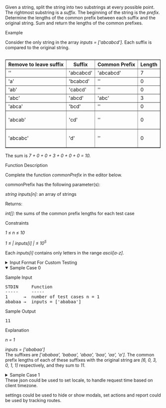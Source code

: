 
<div class="ps-content-wrapper-v0">
<p>Given a string, split the string into two substrings at every possible point. The rightmost substring is a <em>suffix.</em> The beginning of the string is the <em>prefix.</em> Determine the lengths of the common prefix between each suffix and the original string. Sum and return the lengths of the common prefixes.</p>

<p> </p>

<p class="section-title">Example</p>

<p>Consider the only string in the array <em>inputs = ['abcabcd']</em>. Each suffix is compared to the original string.</p>

<p> </p>

<table align="left" border="1" cellpadding="1" cellspacing="1" style="width:500px;">
	<thead>
		<tr>
			<th scope="col">Remove to leave suffix</th>
			<th scope="col">Suffix</th>
			<th scope="col">Common Prefix</th>
			<th scope="col">Length</th>
		</tr>
	</thead>
	<tbody>
		<tr>
			<td>''</td>
			<td>'abcabcd'</td>
			<td>'abcabcd'</td>
			<td>7</td>
		</tr>
		<tr>
			<td>'a'</td>
			<td>'bcabcd'</td>
			<td>''</td>
			<td>0</td>
		</tr>
		<tr>
			<td>'ab'</td>
			<td>'cabcd'</td>
			<td>''</td>
			<td>0</td>
		</tr>
		<tr>
			<td>'abc'</td>
			<td>'abcd'</td>
			<td>'abc'</td>
			<td>3</td>
		</tr>
		<tr>
			<td>'abca'</td>
			<td>'bcd'</td>
			<td>''</td>
			<td>0</td>
		</tr>
		<tr>
			<td>'abcab'</td>
			<td>'cd'</td>
			<td>''</td>
			<td>
			<p>0</p>
			</td>
		</tr>
		<tr>
			<td>'abcabc'</td>
			<td>'d'</td>
			<td>''</td>
			<td>
			<p>0</p>
			</td>
		</tr>
	</tbody>
</table>

<p> </p>

<p> </p>

<p> </p>

<p> </p>

<p> </p>

<p> </p>

<p> </p>

<p> </p>

<p> </p>

<p> </p>

<p> </p>

<p> </p>

<p> </p>

<p> </p>

<p> </p>

<p>The sum is <em>7 + 0 + 0 + 3 + 0 + 0 + 0 = 10.</em></p>

<p> </p>
<!--
<p class="section-title">Function Description</p>

<p>Complete the function&nbsp;<em>usernameDisparity</em>&nbsp; in the editor.</p>

<table class="function-params">
	<tbody>
		<tr>
			<td class="headers">Parameters</td>
			<td class="params-table-cell">
			<table class="params-table">
				<tbody>
					<tr>
						<th>Name</th>
						<th>Type</th>
						<th class="description">Description</th>
					</tr>
					<tr>
						<td style="text-align:center;font-family:monospace;white-space:nowrap;">inputs</td>
						<td style="text-align:center;font-family:monospace;white-space:nowrap;">String Array</td>
						<td>each array element is a string to be processed</td>
					</tr>
				</tbody>
			</table>
			</td>
		</tr>
		<tr>
			<td class="headers">Return</td>
			<td class="left">The function returns an integer array of the sums of the similarities for each test case.</td>
		</tr>
	</tbody>
</table>
-->

<p class="section-title">Function Description</p>

<p>Complete the function <em>commonPrefix</em> in the editor below.</p>

<p> </p>

<p>commonPrefix has the following parameter(s):</p>

<p>    <em>string inputs[n]:</em>  an array of strings</p>

<p> </p>

<p>Returns:</p>

<p>    <em>int[]: </em>the sums of the common prefix lengths for each test case</p>

<p> </p>

<p class="section-title">Constraints</p>

<p><em>1 ≤ n ≤ 10</em></p>

<p><em>1 ≤ | inputs[i] | ≤ 10<sup>5</sup></em></p>

<p>Each <em>inputs[i]</em> contains only letters in the range <em>ascii[a-z]</em>.</p>
<!--       <StartOfInputFormat> DO NOT REMOVE THIS LINE-->

<details><summary class="section-title">Input Format For Custom Testing</summary>

<div class="collapsable-details">
<p>The first line contains the number of test cases <em>n</em>.</p>

<p>Each of the next <em>n</em> lines contains a string, <em>inputs[i], </em>one for each test case.</p>
</div>
</details>
<!--        </StartOfInputFormat> DO NOT REMOVE THIS LINE-->

<details open="open"><summary class="section-title">Sample Case 0</summary>

<div class="collapsable-details">
<p class="section-title">Sample Input</p>

<pre>
STDIN     Function
-----     -----
1      →  number of test cases n = 1
ababaa →  inputs = ['ababaa']
</pre>

<p class="section-title"> </p>

<p class="section-title">Sample Output</p>

<pre>
11
</pre>

<p class="section-title"> </p>

<p class="section-title">Explanation</p>

<p><em>n = 1</em></p>

<p><em>inputs = ['ababaa']</em><br>
The suffixes are<em> ['ababaa', 'babaa', 'abaa', 'baa', 'aa', 'a'].</em> The common prefix lengths of each of these suffixes with the original string are <em>[6, 0, 3, 0, 1, 1]</em> respectively, and they sum to <em>11</em>.</p>
</div>
</details>

<details><summary class="section-title">Sample Case 1</summary>

<div class="collapsable-details">
<p class="section-title">Sample Input</p>

<pre style="font-style: normal;font-variant: normal;font-weight: normal;">
STDIN     Function
-----     -----
1      →  number of test cases n = 1
aa     →  inputs = ['aa']</pre>

<p class="section-title"> </p>

<p class="section-title">Sample Output</p>

<pre>
3</pre>

<p class="section-title"> </p>

<p class="section-title">Explanation</p>

<p><em>n = 1</em></p>

<p><em>inputs = ['aa']</em></p>

<p>The suffixes are <em>['aa', 'a']. </em>The common prefix lengths of each of these suffixes with the original string are <em>[2, 1]</em>  which sum to <em>3</em><em>.</em></p>
</div>
</details>
These json could be used to set locale, to handle request time based on client timezone.

settings could be used to hide or show modals, set actions and report could be used by tracking routes.



